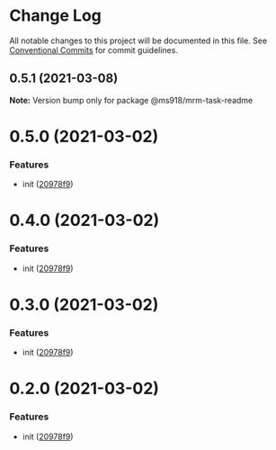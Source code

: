 # Change Log

All notable changes to this project will be documented in this file.
See [Conventional Commits](https://conventionalcommits.org) for commit guidelines.

## 0.5.1 (2021-03-08)

**Note:** Version bump only for package @ms918/mrm-task-readme





# 0.5.0 (2021-03-02)

### Features

- init ([20978f9](https://github.com/mengshang918/project-cli/commit/20978f9dfa9430ecbbbb78cc0b9d3cf0b2849625))

# 0.4.0 (2021-03-02)

### Features

- init ([20978f9](https://github.com/mengshang918/project-cli/commit/20978f9dfa9430ecbbbb78cc0b9d3cf0b2849625))

# 0.3.0 (2021-03-02)

### Features

- init ([20978f9](https://github.com/mengshang918/project-cli/commit/20978f9dfa9430ecbbbb78cc0b9d3cf0b2849625))

# 0.2.0 (2021-03-02)

### Features

- init ([20978f9](https://github.com/mengshang918/project-cli/commit/20978f9dfa9430ecbbbb78cc0b9d3cf0b2849625))
